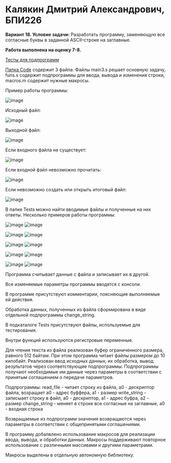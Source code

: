# Калякин Дмитрий Александрович, БПИ226

**Вариант 18. Условие задачи:** Разработать программу, заменяющую все согласные буквы в
заданной ASCII–строке на заглавные.

**Работа выполнена на оценку 7-8.**

[Тесты для подпрограмм](https://github.com/qw1zze/Indiviual-homework-3/tree/main/Tests)

[Папка Code](https://github.com/qw1zze/Individual-Homework-1/tree/main/Code) содержит 3 файла. Файлы main3.s решает основную задачу, funs.s содержит подпрограммы для ввода, вывода и изменения строки, macros.m содержит нужные макросы.

Пример работы программы:

![image](https://github.com/qw1zze/Indiviual-homework-3/assets/109992610/ad024c2c-5a10-4499-975b-747fc672fc3e)

Исходный файл:

![image](https://github.com/qw1zze/Indiviual-homework-3/assets/109992610/97cf340e-eb58-4a47-b351-8207fb775682)

Выходной файл:

![image](https://github.com/qw1zze/Indiviual-homework-3/assets/109992610/97dd6fdc-f1c6-481c-9ad5-92f94c86da82)

Если входного файла не существует:

![image](https://github.com/qw1zze/Indiviual-homework-3/assets/109992610/063b051d-a4a4-40c2-a326-8c07e2506062)

Если входной файл невозможно прочитать:

![image](https://github.com/qw1zze/Indiviual-homework-3/assets/109992610/6424d4dc-a7d8-4ec8-abdf-5146301091f0)

Если невозможно создать или открыть итоговый файл:

![image](https://github.com/qw1zze/Indiviual-homework-3/assets/109992610/20451200-da4b-43f9-a279-874434fb0f39)

В папке Tests можно найти вводимые файлы и полученные на них ответы. Несколько примеров работы программы:

![image](https://github.com/qw1zze/Indiviual-homework-3/assets/109992610/e144cff6-b2e5-4c87-828c-e48263c80c7e)
![image](https://github.com/qw1zze/Indiviual-homework-3/assets/109992610/bde77f2a-f248-4b2d-b231-4ccd87ad7fd9)

![image](https://github.com/qw1zze/Indiviual-homework-3/assets/109992610/c184e092-de6a-4039-8f0b-eb5a9c00210c)
![image](https://github.com/qw1zze/Indiviual-homework-3/assets/109992610/774c335b-0d16-42a7-8b9a-fbe8fd0f5268)

![image](https://github.com/qw1zze/Indiviual-homework-3/assets/109992610/2e358e5b-1598-49f0-bf97-5256571d789c)
![image](https://github.com/qw1zze/Indiviual-homework-3/assets/109992610/1b8b0542-d3c2-44bd-949b-6ac287f56f76)

![image](https://github.com/qw1zze/Indiviual-homework-3/assets/109992610/0e937701-1a05-474e-a9e7-88431d6b348f)
![image](https://github.com/qw1zze/Indiviual-homework-3/assets/109992610/4ce4f291-56ea-45ed-803a-690c53899e84)

![image](https://github.com/qw1zze/Indiviual-homework-3/assets/109992610/8e7b2e53-2467-4d6a-b5ba-ed4600d6ea2b)
![image](https://github.com/qw1zze/Indiviual-homework-3/assets/109992610/e3f960da-526e-462a-8012-f804a20c3078)


Программа считывает данные с файла и записывает их в другой.

Все изменяемые параметры программы вводятся с консоли.

В программе присутствуют комментарии, поясняющие выполняемые ей действия.

Обработка данных, полученных из файла сформирована в виде отдельной подпрограммы change_string.

В подкаталоге Tests присутствуют файлы, используемые для тестирования.

Внутри функций используются регистровые переменные.

Для чтения текста из файла реализован буфер ограниченного размера, равного 512 байтам. При этом программа читает файлы размером до 10 килобайт.
Реализован ввод исходных данных, их обработка, вывод результатов через соответствующие подпрограммы. Подпрограммы
получают необходимые им данные через параметры в соответствии с принятым соглашением о передаче параметров.

Подпрограммы:
read_file - читает строку из файла, a0 - дескриптор файла, возращает a0 - адрес буффера, a1 - размер
write_string - записыает строку в файл, a0 - дескриптор, a1 - адрес буфра, a2 - размер
change_string - меняет в строке все согласные на заглавные, a0 - входная строка

Возвращаемые из подпрограмм значения возвращаются через параметры в соответствии с общепринятыми соглашениями.

В программу добалвлено использование макросов для реализации
ввода, вывода, и обработки данных. Макросы поддерживают повторное использование с различными массивами и другими
параметрами. 

Макросы выделены в отдельную автономную библиотеку.
